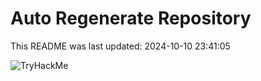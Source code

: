 # Auto Regenerate Repository

This README was last updated: 2024-10-10 23:41:05

 ![TryHackMe](https://tryhackme.com/badge/533634)